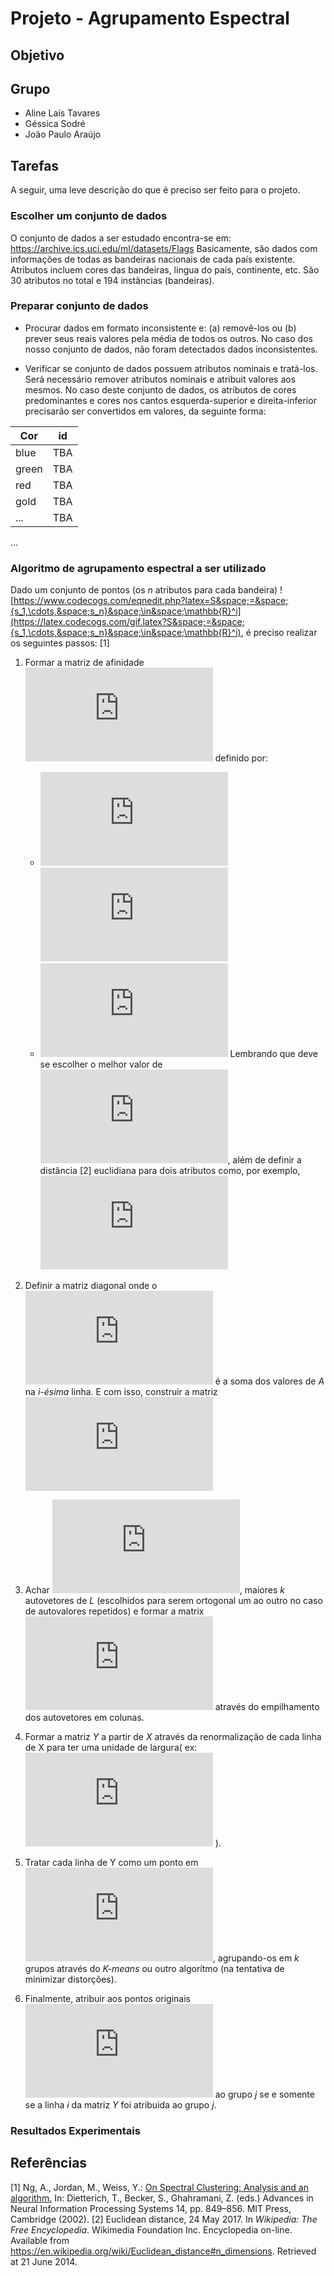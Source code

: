 # Projeto - Agrupamento Espectral

## Objetivo

## Grupo
* Aline Laís Tavares
* Géssica Sodré
* João Paulo Araújo

## Tarefas
A seguir, uma leve descrição do que é preciso ser feito para o projeto.

### Escolher um conjunto de dados
O conjunto de dados a ser estudado encontra-se em: https://archive.ics.uci.edu/ml/datasets/Flags
Basicamente, são dados com informações de todas as bandeiras nacionais de cada país existente. Atributos incluem cores das bandeiras, língua do país, continente, etc. São 30 atributos no total e 194 instâncias (bandeiras).

### Preparar conjunto de dados
* Procurar dados em formato inconsistente e: (a) removê-los ou (b) prever seus reais valores pela média de todos os outros. 
No caso dos nosso conjunto de dados, não foram detectados dados inconsistentes.

* Verificar se conjunto de dados possuem atributos nominais e tratá-los.
Será necessário remover atributos nominais e atribuit valores aos mesmos. 
No caso deste conjunto de dados, os atributos de cores predominantes e cores nos cantos esquerda-superior e direita-inferior precisarão ser convertidos em valores, da seguinte forma:

| Cor  |  id |
| ---  | --- |
|blue  | TBA |
|green | TBA |
| red  | TBA |
| gold | TBA |
| ...  | TBA |

...


### Algoritmo de agrupamento espectral a ser utilizado
Dado um conjunto de pontos (os _n_ atributos para cada bandeira)  ![https://www.codecogs.com/eqnedit.php?latex=S&space;=&space;{s_1,\cdots,&space;s_n}&space;\in&space;\mathbb{R}^i](https://latex.codecogs.com/gif.latex?S&space;=&space;{s_1,\cdots,&space;s_n}&space;\in&space;\mathbb{R}^i), é preciso realizar os seguintes passos: [1]
1. Formar a matriz de afinidade ![](https://latex.codecogs.com/gif.latex?A%20%5Cin%20%5Cmathbb%7BR%7D%5E%7Bn%20%5Ctimes%20n%7D) definido por:
	* ![](https://latex.codecogs.com/gif.latex?A_%7Bij%7D%20%3D%20%7B%5Cexp%28-%7C%7Cs_i%20-%20s_j%7C%7C%5E%7B2%7D%7D/%7B2%7D%5Csigma%20%5E2%29)  ![](https://latex.codecogs.com/gif.latex?i%20%5Cneq%20j)
	* ![](https://latex.codecogs.com/gif.latex?A_%7Bij%7D%20%3D%200%2C%20%5C%20se%20%5C%20i%20%3D%20j) 
Lembrando que deve se escolher o melhor valor de ![](https://latex.codecogs.com/gif.latex?%5Csigma), além de definir a distância [2]  euclidiana para dois atributos como, por exemplo, ![](https://latex.codecogs.com/gif.latex?%5Cexp%28-%7C%7Cs_1%20-%20s_2%7C%7C%5E%7B2%7D%29%20%3D%20%5Csqrt%7B%28s_%7B11%7D%20-%20s_%7B12%7D%29%5E2%20&plus;%20%28s_%7B12%7D-s_%7B22%7D%29%20&plus;%20%28s_%7B13%7D-s_%7B23%29%5E2%7D%7D) 

2. Definir a matriz diagonal onde o ![](https://latex.codecogs.com/gif.latex?%28i%2Ci%29elemento) é a soma dos valores de _A_ na _i-ésima_ linha. E com isso, construir a matriz ![](https://latex.codecogs.com/gif.latex?L%20%3D%20D%5E%7B-1/2%7D%20A%5Ccdot%20D%5E%7B-1/2%7D)

3. Achar ![](https://latex.codecogs.com/gif.latex?x_1%2C%20x_2%2C%20%5Ccdots%20x_k), maiores _k_ autovetores de _L_ (escolhidos para serem ortogonal um ao outro no caso de autovalores repetidos) e formar a matrix ![](https://latex.codecogs.com/gif.latex?X%20%3D%20%5Bx_1%20x_2%20%5Ccdots%20x_k%5D%20%5Cin%20%5Cmathbb%7BR%7D%5E%7Bn%20%5Ctimes%20k%7D) através do empilhamento dos autovetores em colunas.

4. Formar a matriz _Y_ a partir de _X_ através da renormalização  de cada linha de X para ter uma unidade de largura( ex: ![](https://latex.codecogs.com/gif.latex?I_%7Bij%7D%20%3D%20%5Cfrac%7BX_%7Bij%7D%7D%7B%28%5Csum_%7Bj%7D%20X_%7Bij%7D%5E2%29%5E%7B1/2%7D%7D) ).

5. Tratar cada linha de Y como um ponto em ![](https://latex.codecogs.com/gif.latex?%5Cmathbb%7BR%7D%5Ek), agrupando-os em _k_ grupos através do _K-means_ ou outro algorítmo (na tentativa de minimizar distorções).

6. Finalmente, atribuir aos pontos originais ![](https://latex.codecogs.com/gif.latex?s_i) ao grupo _j_ se e somente se a linha _i_ da matriz _Y_ foi atribuida ao grupo _j_.


### Resultados Experimentais


## Referências
[1] Ng, A., Jordan, M., Weiss, Y.: [On Spectral Clustering: Analysis and an algorithm.](https://www.cs.cmu.edu/~efros/courses/LBMV07/Papers/ng-nips-01.pdf) In: Dietterich, T., Becker, S., Ghahramani, Z. (eds.) Advances in Neural Information Processing Systems 14, pp. 849–856. MIT Press, Cambridge (2002).
[2] Euclidean distance, 24 May 2017. In _Wikipedia: The Free Encyclopedia_. Wikimedia Foundation Inc. Encyclopedia on-line. Available from https://en.wikipedia.org/wiki/Euclidean_distance#n_dimensions. Retrieved at 21 June 2014.
